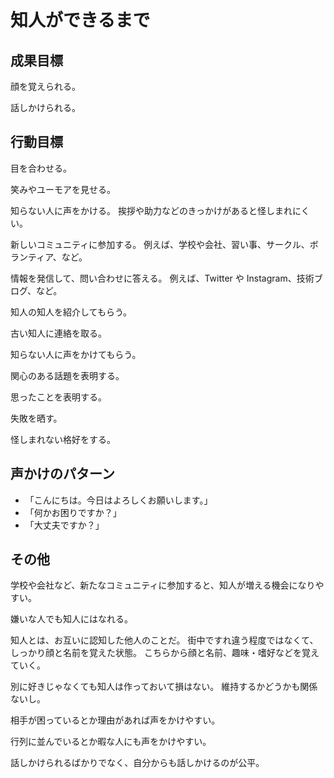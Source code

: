 # 知人ができるまで

## 成果目標

顔を覚えられる。

話しかけられる。

## 行動目標

目を合わせる。

笑みやユーモアを見せる。

知らない人に声をかける。
挨拶や助力などのきっかけがあると怪しまれにくい。

新しいコミュニティに参加する。
例えば、学校や会社、習い事、サークル、ボランティア、など。

情報を発信して、問い合わせに答える。
例えば、Twitter や Instagram、技術ブログ、など。

知人の知人を紹介してもらう。

古い知人に連絡を取る。

知らない人に声をかけてもらう。

関心のある話題を表明する。

思ったことを表明する。

失敗を晒す。

怪しまれない格好をする。

## 声かけのパターン

-   「こんにちは。今日はよろしくお願いします。」
-   「何かお困りですか？」
-   「大丈夫ですか？」

## その他

学校や会社など、新たなコミュニティに参加すると、知人が増える機会になりやすい。

嫌いな人でも知人にはなれる。

知人とは、お互いに認知した他人のことだ。
街中ですれ違う程度ではなくて、しっかり顔と名前を覚えた状態。
こちらから顔と名前、趣味・嗜好などを覚えていく。

別に好きじゃなくても知人は作っておいて損はない。
維持するかどうかも関係ないし。

相手が困っているとか理由があれば声をかけやすい。

行列に並んでいるとか暇な人にも声をかけやすい。

話しかけられるばかりでなく、自分からも話しかけるのが公平。
